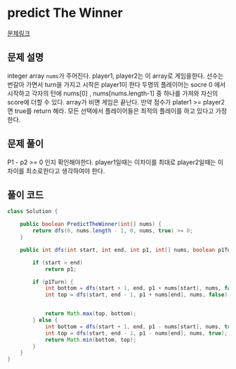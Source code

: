 # predict The Winner

[문제링크](https://leetcode.com/problems/predict-the-winner/)

## 문제 설명

integer array `nums`가 주어진다. player1, player2는 이 array로 게임을한다.
선수는 번갈아 가면서 turn을 가지고 시작은 player1이 한다 두명의 플레이어는 socre 0 에서 시작하고 각자의 턴에
nums[0] , nums[nums.length-1] 중 하나를 가져와 자신의 score에 더할 수 있다. array가 비면 게임은 끝난다.
만약 점수가 plater1 >= player2면 true를 return 해라.
모든 선택에서 플레이어들은 최적의 플레이를 하고 있다고 가정한다.

## 문제 풀이

P1 - p2 >= 0 인지 확인해야한다. player1일때는 이차이를 최대로 player2일때는 이 차이를 최소로한다고 생각하여야 한다.

## 풀이 코드

```java
class Solution {

    public boolean PredictTheWinner(int[] nums) {
        return dfs(0, nums.length - 1, 0, nums, true) >= 0;
    }

    public int dfs(int start, int end, int p1, int[] nums, boolean p1Turn) {

        if (start > end)
            return p1;

        if (p1Turn) {
            int bottom = dfs(start + 1, end, p1 + nums[start], nums, false);
            int top = dfs(start, end - 1, p1 + nums[end], nums, false);


            return Math.max(top, bottom);
        } else {
            int bottom = dfs(start + 1, end, p1 - nums[start], nums, true);
            int top = dfs(start, end - 1, p1 - nums[end], nums, true);
            return Math.min(bottom, top);
        }
    }
}
```
